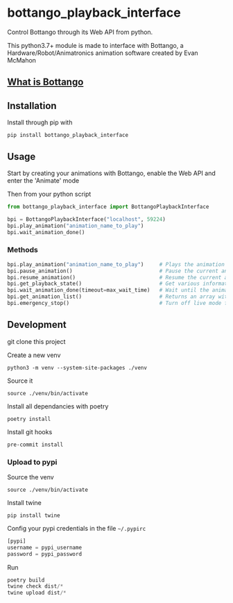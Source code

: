 # bottango_playback_interface
Control Bottango through its Web API from python.

This python3.7+ module is made to interface with Bottango, a Hardware/Robot/Animatronics animation software created by Evan McMahon

## [What is Bottango](https://www.bottango.com/)

## Installation
Install through pip with

`pip install bottango_playback_interface`

## Usage
Start by creating your animations with Bottango, enable the Web API and enter the 'Animate' mode

Then from your python script

```python
from bottango_playback_interface import BottangoPlaybackInterface

bpi = BottangoPlaybackInterface("localhost", 59224)
bpi.play_animation("animation_name_to_play")
bpi.wait_animation_done()

```

### Methods
```python
bpi.play_animation("animation_name_to_play")     # Plays the animation with the corresponding name
bpi.pause_animation()                            # Pause the current animation
bpi.resume_animation()                           # Resume the current animation
bpi.get_playback_state()                         # Get various informations from bottango
bpi.wait_animation_done(timeout=max_wait_time)   # Wait until the animation is over before returning or the timeout runs out.
bpi.get_animation_list()                         # Returns an array with all available animation names
bpi.emergency_stop()                             # Turn off live mode from Bottango, must be reenable from there.
```


## Development
git clone this project

Create a new venv

`python3 -m venv --system-site-packages ./venv`

Source it

`source ./venv/bin/activate`

Install all dependancies with poetry

`poetry install`

Install git hooks

`pre-commit install`

### Upload to pypi

Source the venv

`source ./venv/bin/activate`

Install twine

`pip install twine`

Config your pypi credentials in the file `~/.pypirc`

```python
[pypi]
username = pypi_username
password = pypi_password
```

Run

```python
poetry build
twine check dist/*
twine upload dist/*
```
